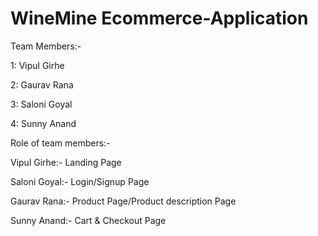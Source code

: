 # WineMine Ecommerce-Application
Team Members:-

1: Vipul Girhe

2: Gaurav Rana

3: Saloni Goyal

4: Sunny Anand

Role of team members:-

Vipul Girhe:- Landing Page

Saloni Goyal:- Login/Signup Page

Gaurav Rana:- Product Page/Product description Page
 
Sunny Anand:- Cart & Checkout Page
